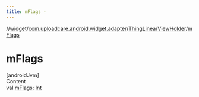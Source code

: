 ```yaml
---
title: mFlags -
---
```

//[widget](../../index.md)/[com.uploadcare.android.widget.adapter](../index.md)/[ThingLinearViewHolder](index.md)/[mFlags](m-flags.md)



# mFlags  
[androidJvm]  
Content  
val [mFlags](m-flags.md): [Int](https://kotlinlang.org/api/latest/jvm/stdlib/kotlin/-int/index.html)  



